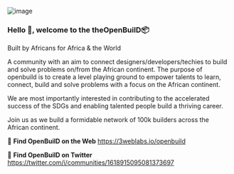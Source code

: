 ![image](https://user-images.githubusercontent.com/124597082/217016949-27e00979-6cc2-478a-ab3e-b6e3e68cfe2e.png)


### Hello 👋, welcome to the **theOpenBuilD**📦
Built by Africans for Africa & the World

A community with an aim to connect designers/developers/techies to build and solve problems on/from the African continent.
The purpose of openbuild is to create a level playing ground to empower talents to learn, connect, build and solve problems with a focus on the African continent.

We are most importantly interested in contributing to the accelerated success of the SDGs and enabling talented people build a thriving career.

Join us as we build a formidable network of 100k builders across the African continent.

🔭 **Find OpenBuilD on the Web** https://3weblabs.io/openbuild

💬 **Find OpenBuilD on Twitter** https://twitter.com/i/communities/1618915095081373697

<!-- 🌱 I’m currently learning ...
- 👯 I’m looking to collaborate on ...
- 🤔 I’m looking for help with ...
- 💬 Ask me about ...
- 📫 How to reach me: ...
- 😄 Pronouns: ...
- ⚡ Fun fact: ... -->
